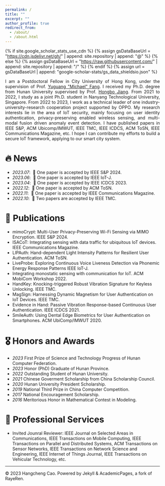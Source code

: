 ```yaml
---
permalink: /
title: ""
excerpt: ""
author_profile: true
redirect_from: 
  - /about/
  - /about.html
---
```


{% if site.google_scholar_stats_use_cdn %}
{% assign gsDataBaseUrl = "https://cdn.jsdelivr.net/gh/" | append: site.repository | append: "@" %}
{% else %}
{% assign gsDataBaseUrl = "https://raw.githubusercontent.com/" | append: site.repository | append: "/" %}
{% endif %}
{% assign url = gsDataBaseUrl | append: "google-scholar-stats/gs_data_shieldsio.json" %}

<span class='anchor' id='about-me'></span>
<p style="text-align:justify; text-justify:inter-ideograph;">
I am a Postdoctoral Fellow in City University of Hong Kong, under the supervision of Prof. <a href="https://www.cs.cityu.edu.hk/~yugufang/" title="Supervisor">Yuguang "Michael" Fang</a>. I received my Ph.D. degree  from Hunan University supervised by Prof. <a href="https://hongbojiang2004.github.io/en/" title="Supervisor">Hongbo Jiang</a>. From 2021 to 2022, I study as a joint Ph.D. student in Nanyang Technological University, Singapore. From 2022 to 2023, I work as a technical leader of one industry-university-research cooperation project supported by OPPO. My research interests lie in the area of IoT security, mainly focusing on user identity authentication, privacy-preserving enabled wireless sensing, and multi-modal fusion driven anomaly event detection. I have published papers in IEEE S&P, ACM Ubicomp/IMWUT, IEEE TMC, IEEE ICDCS, ACM ToSN, IEEE Communications Magazine, etc. I hope I can contribute my efforts to build a secure IoT framework, applying to our smart city system. 
</p>



# 🔥 News
- *2023.07*: &nbsp;🎉 One paper is accepted by IEEE S&P 2024. 
- *2023.06*: &nbsp;🎉 One paper is accepted by IEEE IoT-J.
- *2023.04*: &nbsp;🎉 One paper is accepted by IEEE ICDCS 2023.
- *2022.12*: &nbsp;🎉 One paper is accepted by ACM ToSN.
- *2022.11*: &nbsp;🎉 One paper is accepted by IEEE Communications Magazine.
- *2022.10*: &nbsp;🎉 Two papers are accepted by IEEE TMC.


# 📝 Publications
- mimoCrypt: Multi-User Privacy-Preserving Wi-Fi Sensing via MIMO Encryption. IEEE S&P 2024.
- ISACoT: Integrating sensing with data traffic for ubiquitous IoT devices. IEEE Communications Magazine.
- LIPAuth: Hand-dependent Light Intensity Patterns for Resilient User Authentication. ACM ToSN.
- LiveProbe: Exploring Continuous Voice Liveness Detection via Phonemic Energy Response Patterns IEEE IoT-J.
- Integrating monostatic sensing with communication for IoT. ACM MobiCom Workshop 2022.
- HandKey: Knocking-triggered Robust Vibration Signature for Keyless Unlocking. IEEE TMC.
- MagSign: Harnessing Dynamic Magnetism for User Authentication on IoT Devices. IEEE TMC.
- Evidence in Hand: Passive Vibration Response-based Continuous User Authentication. IEEE ICDCS 2021.
- SmileAuth: Using Dental Edge Biometrics for User Authentication on Smartphones. ACM UbiComp/IMWUT 2020.
                

# 🎖 Honors and Awards
- *2023* First Prize of Science and Technology Progress of Hunan Computer Federation.
- *2023* Honor (PhD) Graduate of Hunan Province. 
- *2022* Outstanding Student of Hunan University.
- *2021* Chinese Goverment Scholarship from China Scholarship Council. 
- *2020* Hunan University President Scholarship.  
- *2019* National Third Prize in China Computer Competition. 
- *2017* National Encouragement Scholarship. 
- *2016* Meritorious Honor in Mathematical Contest in Modeling. 

# 📖 Professional Services
- Invited Jounral Reviewer: IEEE Journal on Selected Areas in Communications, IEEE Transactions on Mobile Computing, IEEE Transactions on Parallel and Distributed Systems, ACM Transactions on Sensor Networks, IEEE Transactions on Network Science and Engineering, IEEE Internet of Things Journal,  IEEE Transactions on Vehicular Technology, etc.

--------------------------------------------------------------------------------------------------------------------------------------------------------------------------------
© 2023 Hangcheng Cao. Powered by Jekyll & AcademicPages, a fork of RayeRen.

